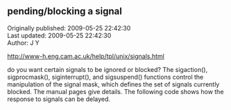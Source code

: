 ## pending/blocking a signal  
Originally published: 2009-05-25 22:42:30  
Last updated: 2009-05-25 22:42:30  
Author: J Y  
  
http://www-h.eng.cam.ac.uk/help/tpl/unix/signals.html

do you want certain signals to be ignored or blocked? The sigaction(), sigprocmask(), siginterrupt(), and sigsuspend() functions control the manipulation of the signal mask, which defines the set of signals currently blocked. The manual pages give details. The following code shows how the response to signals can be delayed. 